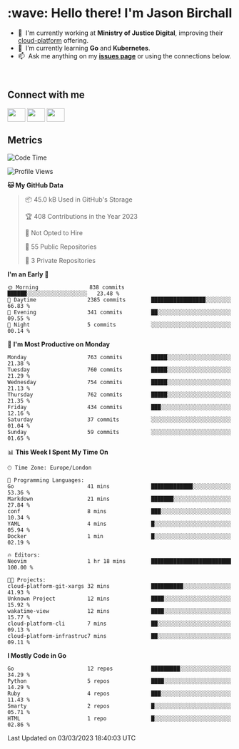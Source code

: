 <h1 align="left" id="jason-title">:wave: Hello there! I'm Jason Birchall</h1>

- :office: &nbsp;I'm currently working at **Ministry of Justice Digital**, improving their [cloud-platform](https://github.com/ministryofjustice/cloud-platform) offering.
- :seedling: &nbsp;I’m currently learning **Go** and **Kubernetes**.
- :mailbox: &nbsp;Ask me anything on my **[issues page]** or using the connections below.


<br>

<h2>Connect with me</h2>
<p>
<a href="https://twitter.com/jsonBirchall" target="blank"><img align="center" src="https://cdn.jsdelivr.net/npm/simple-icons@3.0.1/icons/twitter.svg" alt="" height="30" width="40" /></a>
<a href="https://keybase.io/json0" target="blank"><img align="center" src="https://cdn.jsdelivr.net/npm/simple-icons@3.0.1/icons/keybase.svg" alt="" height="30" width="40" /></a>
<a href="https://www.reddit.com/user/kakorate" target="blank"><img align="center" src="https://cdn.jsdelivr.net/npm/simple-icons@3.0.1/icons/reddit.svg" alt="" height="30" width="40" /></a>
</p>

<h2>Metrics</h2>

<!--START_SECTION:waka-->
![Code Time](http://img.shields.io/badge/Code%20Time-945%20hrs%2055%20mins-blue)

![Profile Views](http://img.shields.io/badge/Profile%20Views-0-blue)

**🐱 My GitHub Data** 

> 📦 45.0 kB Used in GitHub's Storage 
 > 
> 🏆 408 Contributions in the Year 2023
 > 
> 🚫 Not Opted to Hire
 > 
> 📜 55 Public Repositories 
 > 
> 🔑 3 Private Repositories 
 > 
**I'm an Early 🐤** 

```text
🌞 Morning                838 commits         ██████░░░░░░░░░░░░░░░░░░░   23.48 % 
🌆 Daytime                2385 commits        █████████████████░░░░░░░░   66.83 % 
🌃 Evening                341 commits         ██░░░░░░░░░░░░░░░░░░░░░░░   09.55 % 
🌙 Night                  5 commits           ░░░░░░░░░░░░░░░░░░░░░░░░░   00.14 % 
```
📅 **I'm Most Productive on Monday** 

```text
Monday                   763 commits         █████░░░░░░░░░░░░░░░░░░░░   21.38 % 
Tuesday                  760 commits         █████░░░░░░░░░░░░░░░░░░░░   21.29 % 
Wednesday                754 commits         █████░░░░░░░░░░░░░░░░░░░░   21.13 % 
Thursday                 762 commits         █████░░░░░░░░░░░░░░░░░░░░   21.35 % 
Friday                   434 commits         ███░░░░░░░░░░░░░░░░░░░░░░   12.16 % 
Saturday                 37 commits          ░░░░░░░░░░░░░░░░░░░░░░░░░   01.04 % 
Sunday                   59 commits          ░░░░░░░░░░░░░░░░░░░░░░░░░   01.65 % 
```


📊 **This Week I Spent My Time On** 

```text
🕑︎ Time Zone: Europe/London

💬 Programming Languages: 
Go                       41 mins             █████████████░░░░░░░░░░░░   53.36 % 
Markdown                 21 mins             ███████░░░░░░░░░░░░░░░░░░   27.84 % 
conf                     8 mins              ███░░░░░░░░░░░░░░░░░░░░░░   10.34 % 
YAML                     4 mins              █░░░░░░░░░░░░░░░░░░░░░░░░   05.94 % 
Docker                   1 min               █░░░░░░░░░░░░░░░░░░░░░░░░   02.19 % 

🔥 Editors: 
Neovim                   1 hr 18 mins        █████████████████████████   100.00 % 

🐱‍💻 Projects: 
cloud-platform-git-xargs 32 mins             ██████████░░░░░░░░░░░░░░░   41.93 % 
Unknown Project          12 mins             ████░░░░░░░░░░░░░░░░░░░░░   15.92 % 
wakatime-view            12 mins             ████░░░░░░░░░░░░░░░░░░░░░   15.77 % 
cloud-platform-cli       7 mins              ██░░░░░░░░░░░░░░░░░░░░░░░   09.13 % 
cloud-platform-infrastruc7 mins              ██░░░░░░░░░░░░░░░░░░░░░░░   09.11 % 
```

**I Mostly Code in Go** 

```text
Go                       12 repos            █████████░░░░░░░░░░░░░░░░   34.29 % 
Python                   5 repos             ████░░░░░░░░░░░░░░░░░░░░░   14.29 % 
Ruby                     4 repos             ███░░░░░░░░░░░░░░░░░░░░░░   11.43 % 
Smarty                   2 repos             █░░░░░░░░░░░░░░░░░░░░░░░░   05.71 % 
HTML                     1 repo              █░░░░░░░░░░░░░░░░░░░░░░░░   02.86 % 
```




 Last Updated on 03/03/2023 18:40:03 UTC
<!--END_SECTION:waka-->

<!-- links -->

[issues page]: https://github.com/jasonBirchall/jasonBirchall/issues "jasonBirchall/issues"
